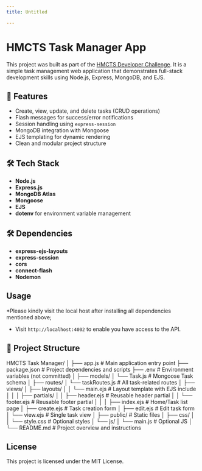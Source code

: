 ```yaml
---
title: Untitled

---
```


# HMCTS Task Manager App

This project was built as part of the [HMCTS Developer Challenge](https://github.com/kbrown-stack/HMCTS-App). It is a simple task management web application that demonstrates full-stack development skills using Node.js, Express, MongoDB, and EJS.

## 🚀 Features

- Create, view, update, and delete tasks (CRUD operations)
- Flash messages for success/error notifications
- Session handling using `express-session`
- MongoDB integration with Mongoose
- EJS templating for dynamic rendering
- Clean and modular project structure

## 🛠 Tech Stack

- **Node.js**
- **Express.js**
- **MongoDB Atlas**
- **Mongoose**
- **EJS**
- **dotenv** for environment variable management

## 🛠 Dependencies 
- **express-ejs-layouts**
- **express-session**
- **cors**
- **connect-flash**
- **Nodemon**

## Usage
*Please kindly visit the local host after installing all dependencies mentioned above;
- Visit `http://localhost:4002` to enable you have access to the API. 


## 📁 Project Structure

HMCTS Task Manager/
│
├── app.js                  # Main application entry point
├── package.json            # Project dependencies and scripts
├── .env                    # Environment variables (not committed)
│
├── models/
│   └── Task.js             # Mongoose Task schema
│
├── routes/
│   └── taskRoutes.js       # All task-related routes
│
├── views/
│   ├── layouts/
│   │   └── main.ejs        # Layout template with EJS include
│   │
│   ├── partials/
│   │   ├── header.ejs      # Reusable header partial
│   │   └── footer.ejs      # Reusable footer partial
│   │
│   ├── index.ejs           # Home/Task list page
│   ├── create.ejs          # Task creation form
│   ├── edit.ejs            # Edit task form
│   └── view.ejs            # Single task view
│
├── public/                 # Static files
│   ├── css/
│   │   └── style.css       # Optional styles
│   └── js/
│       └── main.js         # Optional JS
│
└── README.md               # Project overview and instructions

## License
This project is licensed under the MIT License.
